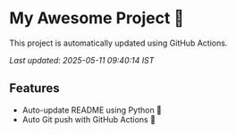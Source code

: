 # My Awesome Project 🚀

This project is automatically updated using GitHub Actions.

_Last updated: 2025-05-11 09:40:14 IST_

## Features
- Auto-update README using Python 🐍
- Auto Git push with GitHub Actions 🤖
